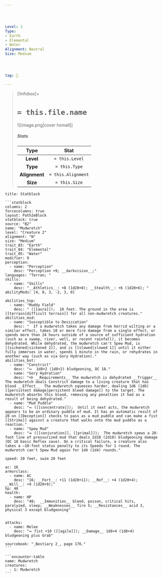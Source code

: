 ```yaml
---




Level: 2
Type:
- Earth
- Elemental
- Water
Alignment: Neutral
Size: Medium




tag: 👹

---
```


> [!infobox]+
> #  `= this.file.name`
> ![[image.png|cover hsmall]]
> ##### Stats
> Type | Stat |
> :---:|:---:|
> **Level** | `= this.Level` |
> **Type** | `= this.Type` |
> **Alignment** | `= this.Alignment` |
> **Size** | `= this.Size` |



````ad-info
title: Statblock

```statblock
columns: 2
forcecolumns: true
layout: Path2eBlock
statblock: true
source: "B2"
name: "Mudwretch"
level: "Creature 2"
alignment: "N"
size: "Medium"
trait_03: "Earth"
trait_04: "Elemental"
trait_05: "Water"
modifier: 9
perception:
  - name: "Perception"
    desc: "Perception +9; __darkvision__;"
languages: "Terran; "
skills:
  - name: "Skills"
    desc: "__Athletics__: +8 (1d20+8); __Stealth__: +6 (1d20+6); "
abilityMods: [4, 0, 3, -2, 3, 0]

abilities_top:
  - name: "Muddy Field"
    desc: " ([[aura]]);  10 feet. The ground in the area is [[terrain|difficult terrain]] for all non-mudwretch creatures."
abilities_mid:
  - name: "Susceptible to Desiccation"
    desc: "  If a mudwretch takes any damage from horrid wilting or a similar effect, takes 10 or more fire damage from a single effect, or spends more than 24 hours outside of a source of sufficient hydration (such as a swamp, river, well, or recent rainfall), it becomes dehydrated. While dehydrated, the mudwretch can't Spew Mud, is [[sickened|sickened 2]], and is [[slowed|slowed 1]] until it either fully immerses in water, spends 1 minute in the rain, or rehydrates in another way (such as via Gory Hydration)."
abilities_bot:
  - name: "Constrict"
    desc: "⬻  1d8+2 (1d8+2) bludgeoning, DC 18."
  - name: "Gory Hydration"
    desc: "⬲ __Requirements__ The mudwretch is dehydrated __Trigger__ The mudwretch deals Constrict damage to a living creature that has blood __Effect__  The mudwretch squeezes harder, dealing 1d6 (1d6) [[persistent damage|persistent bleed damage]] to the target. The mudwretch absorbs this blood, removing any penalties it had as a result of being dehydrated."
  - name: "Mud Puddle"
    desc: "⬻ ([[concentrate]]);  Until it next acts, the mudwretch appears to be an ordinary puddle of mud. It has an automatic result of 20 on [[Deception]] checks to pass as a mud puddle and can make a fist [[Strike]] against a creature that walks onto the mud puddle as a reaction."
  - name: "Spew Mud"
    desc: "⬺ ([[conjuration]], [[primal]]);  The mudwretch spews a 20-foot line of pressurized mud that deals 2d10 (2d10) bludgeoning damage (DC 18 basic Reflex save). On a critical failure, a creature also takes a –10-foot status penalty to its Speeds for 1 round. The mudwretch can't Spew Mud again for 1d4 (1d4) rounds."

speed: 20 feet, swim 20 feet

ac: 16
armorclass:
  - name: AC
    desc: "16; __Fort__: +11 (1d20+11); __Ref__: +4 (1d20+4); __Will__: +9 (1d20+9);"
hp: 40
health:
  - name: HP
    desc: "40;  __Immunities__ bleed, poison, critical hits, paralyzed, sleep; __Weaknesses__ fire 5; __Resistances__ acid 3, physical 3 except bludgeoning"


attacks:
  - name: Melee
    desc: "⬻ fist +10 ([[agile]]); __Damage__ 1d8+4 (1d8+4) bludgeoning plus Grab"

sourcebook: "_Bestiary 2_, page 176."
```

```encounter-table
name: Mudwretch
creatures:
  - 1: Mudwretch
```

````


